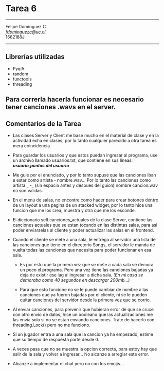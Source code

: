 # Tarea 6
___

Felipe Domínguez C  
*fdominguezc@uc.cl*  
1562188J  
___  

## Librerías utilizadas
  
- Pyqt5 
- random
- functools
- threading

## Para correrla hacerla funcionar es necesario tener canciones .wavs en el server.

## Comentarios de la Tarea 

- Las clases Server y Client me base mucho en el material de clase y en la actividad echa en clases, por lo tanto cualquier parecido a otra tarea es mera coincidencia

- Para guardar los usuarios y que estos puedan ingresar al programa, use un archivo llamado usuarios.txt, que contiene en sus lineas: ***usuario,puntos del usuario***

- Me guie por el enunciado, y por lo tanto supuse que las canciones iban a estar como artista - nombre.wav... Por lo tanto las canciones como artista _ -_ (sin espacio antes y despues del guion) nombre cancion.wav no son validas. 

- En el menu de salas, no encontre como hacer para crear botones dentro de un layout a una pagina de un stacked widget, por lo tanto hice una funcion que me los crea, muestra y otra que me los esconde.

- El diccionario self.canciones_actuales de la clase Server, contiene las canciones actuales que se estan tocando en las distintas salas, para asi poder enviarselas al cliente y poder actualizar las salas en el frontend.

- Cuando el cliente se mete a una sala, le entrega al servidor una lista de las canciones que tiene en el directorio Songs, el servidor le manda de vuelta todas las canciones que necesita para poder funcionar en esa sala. 
	
	- Es por esto que la primera vez que se mete a cada sala se demora un poco el programa. Pero una vez tiene las canciones bajadas ya deja de existir ese lag al ingresar a dicha sala. *(En mi casa se demoraba como 40 segundos en descargar 200mb...)*
	
	- Para que esto funcione no se le puede cambiar de nombre a las canciones que ya fueron bajadas por el cliente, ni se le pueden quitar canciones del servidor desde la primera vez que se corrio.

- Al enviar canciones, para prevenir que hubieran error de que se cruce con otro envio de datos, hice un booleano que las actualizaciones me las envia solo si no se estan enviando canciones. Trate de hacerlo con threading.Lock() pero no me funciono. 

- Si un jugador entra a una sala que la cancion ya ha empezado, estime que su tiempo de respuesta parte desde 0.

- A veces pasa que no se muestra la opcion correcta, para estoy hay que salir de la sala y volver a ingresar... No alcanze a arreglar este error.

- Alcanze a implementar el chat pero no con los emojis...
